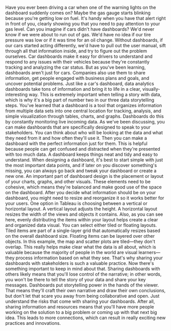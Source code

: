 

Have you ever been driving a car when one of the warning lights on the dashboard suddenly comes on? Maybe the gas gauge starts blinking because you're getting low on fuel. It's handy when you have that alert right in front of you, clearly showing you that you need to pay attention to your gas level. Can you imagine if cars didn't have dashboards? We'd never know if we were about to run out of gas. We'd have no idea if our tire pressure was low or if it was time for an oil change. Without dashboards, if our cars started acting differently, we'd have to pull out the user manual, sift through all that information inside, and try to figure out the problem ourselves. Car dashboards make it easy for drivers to understand and respond to any issues with their vehicles because they're constantly tracking and analyzing the car status. But as you've been learning, dashboards aren't just for cars. Companies also use them to share information, get people engaged with business plans and goals, and uncover potential problems. Just like a car's dashboard, data analytics dashboards take tons of information and bring it to life in a clear, visually-interesting way. This is extremely important when telling a story with data, which is why it's a big part of number two in our three data storytelling steps. You've learned that a dashboard is a tool that organizes information from multiple data sets into one central location for tracking, analysis, and simple visualization through tables, charts, and graphs. Dashboards do this by constantly monitoring live incoming data. As we've been discussing, you can make dashboards that are specifically designed to speak to your stakeholders. You can think about who will be looking at the data and what they need from it and how often they'll use it. Then you can make a dashboard with the perfect information just for them. This is helpful because people can get confused and distracted when they're presented with too much data. A dashboard keeps things neat and tidy and easy to understand. When designing a dashboard, it's best to start simple with just the most important data points, and if later on you discover something's missing, you can always go back and tweak your dashboard or create a new one. An important part of dashboard design is the placement or layout of your charts, graphs, and other visuals. These elements need to be cohesive, which means they're balanced and make good use of the space on the dashboard. After you decide what information should be on your dashboard, you might need to resize and reorganize it so it works better for your users. One option in Tableau is choosing between a vertical or horizontal layout. A vertical layout adjusts the height. A horizontal layout resizes the width of the views and objects it contains. Also, as you can see here, evenly distributing the items within your layout helps create a clear and organized data visual. You can select either tiled or floating layouts. Tiled items are part of a single-layer grid that automatically resizes based on the overall dashboard size. Floating items can be layered over other objects. In this example, the map and scatter plots are tiled—they don't overlap. This really helps make clear what the data is all about, which is valuable because the majority of people in the world are visual learners—they process information based on what they see. That's why sharing your dashboards with stakeholders is such a valuable practice. Now there's something important to keep in mind about that. Sharing dashboards with others likely means that you'll lose control of the narrative; in other words, you won't be there to tell the story of your data and share your key messages. Dashboards put storytelling power in the hands of the viewer. That means they'll craft their own narrative and draw their own conclusions, but don't let that scare you away from being collaborative and open. Just understand the risks that come with sharing your dashboards. After all, sharing information and resources means that you'll have more people working on the solution to a big problem or coming up with that next big idea. This leads to more connections, which can result in really exciting new practices and innovations.
